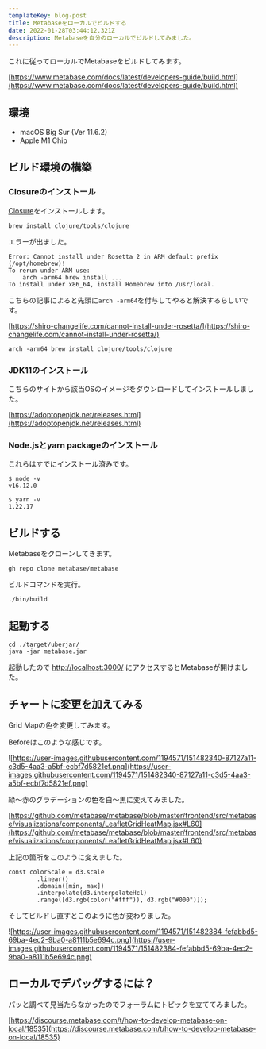 ```yaml
---
templateKey: blog-post
title: Metabaseをローカルでビルドする
date: 2022-01-28T03:44:12.321Z
description: Metabaseを自分のローカルでビルドしてみました。
---
```

これに従ってローカルでMetabaseをビルドしてみます。

[https://www.metabase.com/docs/latest/developers-guide/build.html](https://www.metabase.com/docs/latest/developers-guide/build.html)

## 環境

- macOS Big Sur (Ver 11.6.2)
- Apple M1 Chip

## ビルド環境の構築

### Closureのインストール

[Closure](https://clojure.org/guides/getting_started)をインストールします。

```
brew install clojure/tools/clojure
```

エラーが出ました。

```
Error: Cannot install under Rosetta 2 in ARM default prefix (/opt/homebrew)!
To rerun under ARM use:
    arch -arm64 brew install ...
To install under x86_64, install Homebrew into /usr/local.
```

こちらの記事によると先頭に`arch -arm64`を付与してやると解決するらしいです。

[https://shiro-changelife.com/cannot-install-under-rosetta/](https://shiro-changelife.com/cannot-install-under-rosetta/)

```
arch -arm64 brew install clojure/tools/clojure
```

### JDK11のインストール

こちらのサイトから該当OSのイメージをダウンロードしてインストールしました。

[https://adoptopenjdk.net/releases.html](https://adoptopenjdk.net/releases.html)

### Node.jsとyarn packageのインストール

これらはすでにインストール済みです。

```
$ node -v
v16.12.0

$ yarn -v
1.22.17
```

## ビルドする

Metabaseをクローンしてきます。

```
gh repo clone metabase/metabase
```

ビルドコマンドを実行。

```
./bin/build
```

## 起動する

```
cd ./target/uberjar/
java -jar metabase.jar
```

起動したので [http://localhost:3000/](http://localhost:3000/) にアクセスするとMetabaseが開けました。

## チャートに変更を加えてみる

Grid Mapの色を変更してみます。

Beforeはこのような感じです。

![https://user-images.githubusercontent.com/1194571/151482340-87127a11-c3d5-4aa3-a5bf-ecbf7d5821ef.png](https://user-images.githubusercontent.com/1194571/151482340-87127a11-c3d5-4aa3-a5bf-ecbf7d5821ef.png)

緑〜赤のグラデーションの色を白〜黒に変えてみました。

[https://github.com/metabase/metabase/blob/master/frontend/src/metabase/visualizations/components/LeafletGridHeatMap.jsx#L60](https://github.com/metabase/metabase/blob/master/frontend/src/metabase/visualizations/components/LeafletGridHeatMap.jsx#L60)

上記の箇所をこのように変えました。

```
const colorScale = d3.scale
        .linear()
        .domain([min, max])
        .interpolate(d3.interpolateHcl)
        .range([d3.rgb(color("#fff")), d3.rgb("#000")]);
```

そしてビルドし直すとこのように色が変わりました。

![https://user-images.githubusercontent.com/1194571/151482384-fefabbd5-69ba-4ec2-9ba0-a8111b5e694c.png](https://user-images.githubusercontent.com/1194571/151482384-fefabbd5-69ba-4ec2-9ba0-a8111b5e694c.png)

## ローカルでデバッグするには？

パッと調べて見当たらなかったのでフォーラムにトピックを立ててみました。

[https://discourse.metabase.com/t/how-to-develop-metabase-on-local/18535](https://discourse.metabase.com/t/how-to-develop-metabase-on-local/18535)